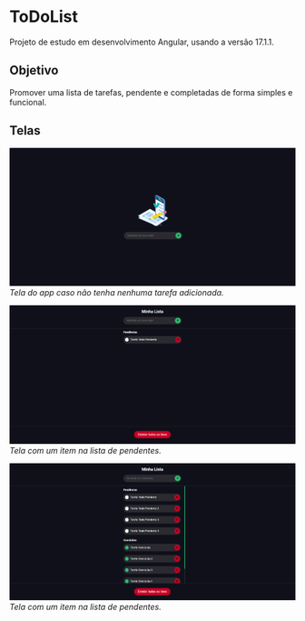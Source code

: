 # ToDoList

Projeto de estudo em desenvolvimento Angular, usando a versão 17.1.1.

## Objetivo

Promover uma lista de tarefas, pendente e completadas de forma simples e funcional.

## Telas

![alt text](imgs/tela-inicial.png)
*Tela do app caso não tenha nenhuma tarefa adicionada.*

![alt text](imgs/tela-listagem-1.png)
*Tela com um item na lista de pendentes.*

![alt text](imgs/tela-listagem-com-scroll.png)
*Tela com um item na lista de pendentes.*
